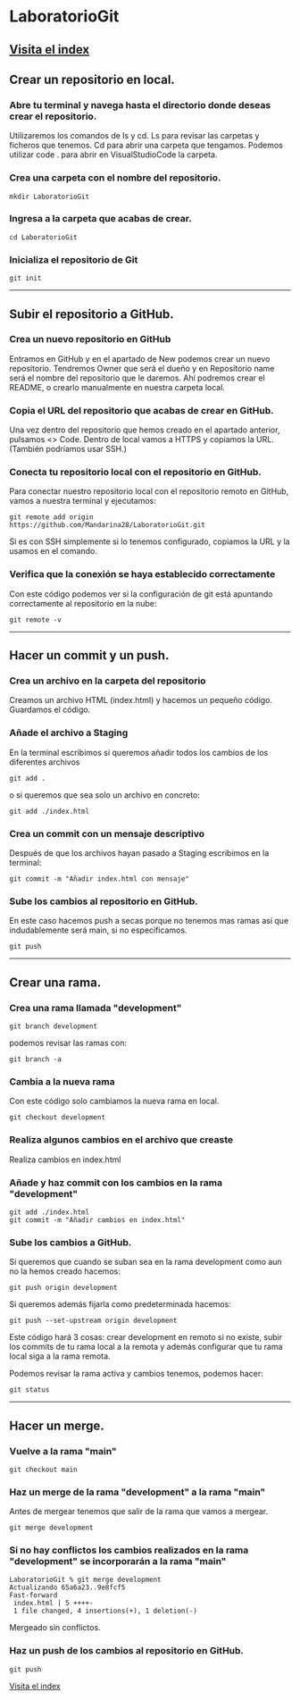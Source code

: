 # LaboratorioGit

[Visita el index](https://mandarina28.github.io/LaboratorioGit/)
---
## Crear un repositorio en local.

### Abre tu terminal y navega hasta el directorio donde deseas crear el repositorio. 
 
Utilizaremos los comandos de ls y cd.
    Ls para revisar las carpetas y ficheros que tenemos.
    Cd para abrir una carpeta que tengamos.
Podemos utilizar code . para abrir en VisualStudioCode la carpeta.

### Crea una carpeta con el nombre del repositorio.
```
mkdir LaboratorioGit
```
### Ingresa a la carpeta que acabas de crear.
```
cd LaboratorioGit
```
### Inicializa el repositorio de Git
```
git init
```
---
## Subir el repositorio a GitHub.

### Crea un nuevo repositorio en GitHub

Entramos en GitHub y en el apartado de New podemos crear un nuevo repositorio.
Tendremos Owner que será el dueño y en Repositorio name será el nombre del repositorio que le daremos.
Ahí podremos crear el README, o crearlo manualmente en nuestra carpeta local.

### Copia el URL del repositorio que acabas de crear en GitHub.

Una vez dentro del repositorio que hemos creado en el apartado anterior, pulsamos  <> Code. 
Dentro de local vamos a HTTPS y copiamos la URL. (También podríamos usar SSH.)

### Conecta tu repositorio local con el repositorio en GitHub.

Para conectar nuestro repositorio local con el repositorio remoto en GitHub, vamos a nuestra terminal y ejecutamos:

```
git remote add origin https://github.com/Mandarina28/LaboratorioGit.git
```
Si es con SSH simplemente si lo tenemos configurado, copiamos la URL y la usamos en el comando.

### Verifica que la conexión se haya establecido correctamente 
Con este código podemos ver si la configuración de git está apuntando correctamente al repositorio en la nube: 
```
git remote -v
```
---
## Hacer un commit y un push.
### Crea un archivo en la carpeta del repositorio
Creamos un archivo HTML (index.html) y hacemos un pequeño código. Guardamos el código.

### Añade el archivo a Staging
En la terminal escribimos si queremos añadir todos los cambios de los diferentes archivos
```
git add .
```
o si queremos que sea solo un archivo en concreto:
```
git add ./index.html
```

### Crea un commit con un mensaje descriptivo
Después de que los archivos hayan pasado a Staging escribimos en la terminal:
```
git commit -m "Añadir index.html con mensaje"
```

### Sube los cambios al repositorio en GitHub.
En este caso hacemos push a secas porque no tenemos mas ramas así que indudablemente será main, si no especificamos.
```
git push
```
---
## Crear una rama.

### Crea una rama llamada "development"
```
git branch development
```
podemos revisar las ramas con: 
```
git branch -a
```
### Cambia a la nueva rama
Con este código solo cambiamos la nueva rama en local.
```
git checkout development 
```
### Realiza algunos cambios en el archivo que creaste
Realiza cambios en index.html

### Añade y haz commit con los cambios en la rama "development"
```
git add ./index.html
git commit -m "Añadir cambios en index.html"
```

### Sube los cambios a GitHub.

Si queremos que cuando se suban sea en la rama development como aun no la hemos creado hacemos:
```
git push origin development
```
Si queremos además fijarla como predeterminada hacemos:
```
git push --set-upstream origin development 
```
Este código hará 3 cosas: crear development en remoto si no existe, subir los commits de tu rama local a la remota y además configurar que tu rama local siga a la rama remota.

Podemos revisar la rama activa y cambios tenemos, podemos hacer:
```
git status
```
---
## Hacer un merge.

### Vuelve a la rama "main"

```
git checkout main
```
### Haz un merge de la rama "development" a la rama "main"
Antes de mergear tenemos que salir de la rama que vamos a mergear.
```
git merge development
```
### Si no hay conflictos los cambios realizados en la rama "development" se incorporarán a la rama "main"

```
LaboratorioGit % git merge development
Actualizando 65a6a23..9e8fcf5
Fast-forward
 index.html | 5 ++++-
 1 file changed, 4 insertions(+), 1 deletion(-)
```
Mergeado sin conflictos.

### Haz un push de los cambios al repositorio en GitHub.

```
git push
```

[Visita el index](https://mandarina28.github.io/LaboratorioGit/)